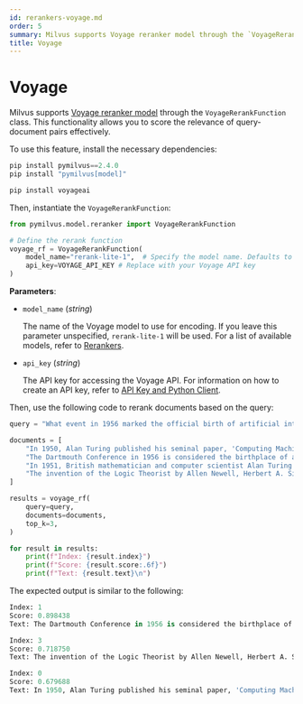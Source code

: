 ```yaml
---
id: rerankers-voyage.md
order: 5
summary: Milvus supports Voyage reranker model through the `VoyageRerankFunction` class. This functionality allows you to score the relevance of query-document pairs effectively.
title: Voyage
---
```


# Voyage

Milvus supports [Voyage reranker model](https://github.com/FlagOpen/FlagEmbedding/tree/master/FlagEmbedding/reranker) through the `VoyageRerankFunction` class. This functionality allows you to score the relevance of query-document pairs effectively.

To use this feature, install the necessary dependencies:

```python
pip install pymilvus==2.4.0
pip install "pymilvus[model]"

pip install voyageai
```

Then, instantiate the `VoyageRerankFunction`:

```python
from pymilvus.model.reranker import VoyageRerankFunction

# Define the rerank function
voyage_rf = VoyageRerankFunction(
    model_name="rerank-lite-1",  # Specify the model name. Defaults to `rerank-lite-1`.
    api_key=VOYAGE_API_KEY # Replace with your Voyage API key
)
```

**Parameters**:

- `model_name` (*string*)

    The name of the Voyage model to use for encoding. If you leave this parameter unspecified, `rerank-lite-1` will be used. For a list of available models, refer to [Rerankers](https://docs.voyageai.com/docs/reranker).

- `api_key` (*string*)

    The API key for accessing the Voyage API. For information on how to create an API key, refer to [API Key and Python Client](https://docs.voyageai.com/docs/api-key-and-installation).

Then, use the following code to rerank documents based on the query:

```python
query = "What event in 1956 marked the official birth of artificial intelligence as a discipline?"

documents = [
    "In 1950, Alan Turing published his seminal paper, 'Computing Machinery and Intelligence,' proposing the Turing Test as a criterion of intelligence, a foundational concept in the philosophy and development of artificial intelligence.",
    "The Dartmouth Conference in 1956 is considered the birthplace of artificial intelligence as a field; here, John McCarthy and others coined the term 'artificial intelligence' and laid out its basic goals.",
    "In 1951, British mathematician and computer scientist Alan Turing also developed the first program designed to play chess, demonstrating an early example of AI in game strategy.",
    "The invention of the Logic Theorist by Allen Newell, Herbert A. Simon, and Cliff Shaw in 1955 marked the creation of the first true AI program, which was capable of solving logic problems, akin to proving mathematical theorems."
]

results = voyage_rf(
    query=query,
    documents=documents,
    top_k=3,
)

for result in results:
    print(f"Index: {result.index}")
    print(f"Score: {result.score:.6f}")
    print(f"Text: {result.text}\n")
```

The expected output is similar to the following:

```python
Index: 1
Score: 0.898438
Text: The Dartmouth Conference in 1956 is considered the birthplace of artificial intelligence as a field; here, John McCarthy and others coined the term 'artificial intelligence' and laid out its basic goals.

Index: 3
Score: 0.718750
Text: The invention of the Logic Theorist by Allen Newell, Herbert A. Simon, and Cliff Shaw in 1955 marked the creation of the first true AI program, which was capable of solving logic problems, akin to proving mathematical theorems.

Index: 0
Score: 0.679688
Text: In 1950, Alan Turing published his seminal paper, 'Computing Machinery and Intelligence,' proposing the Turing Test as a criterion of intelligence, a foundational concept in the philosophy and development of artificial intelligence.
```
